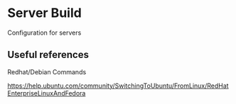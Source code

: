 Server Build
============

Configuration for servers


## Useful references

Redhat/Debian Commands

https://help.ubuntu.com/community/SwitchingToUbuntu/FromLinux/RedHatEnterpriseLinuxAndFedora
